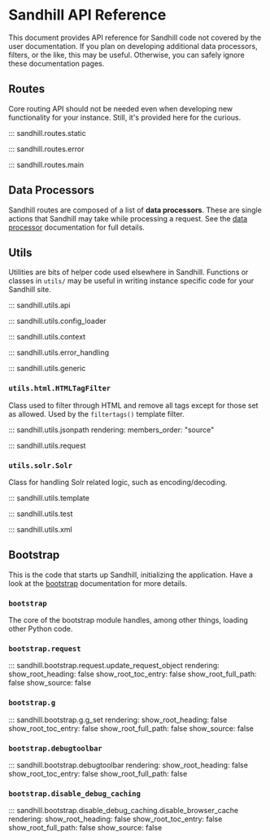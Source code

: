 # Sandhill API Reference
This document provides API reference for Sandhill code not covered
by the user documentation. If you plan on developing
additional data processors, filters, or the like, this may be
useful. Otherwise, you can safely ignore these documentation pages.

## Routes
Core routing API should not be needed even when developing new
functionality for your instance. Still, it's provided here for
the curious.

::: sandhill.routes.static

::: sandhill.routes.error

::: sandhill.routes.main

## Data Processors
Sandhill routes are composed of a list of **data processors**. These are single
actions that Sandhill may take while processing a request. See the
[data processor](/sandhill/data-processors) documentation for full details.

## Utils
Utilities are bits of helper code used elsewhere in Sandhill. Functions or
classes in `utils/` may be useful in writing instance specific code for your
Sandhill site.

::: sandhill.utils.api

::: sandhill.utils.config_loader

::: sandhill.utils.context

::: sandhill.utils.error_handling

::: sandhill.utils.generic

### `utils.html.HTMLTagFilter`
Class used to filter through HTML and remove all tags except for those set as allowed.
Used by the `filtertags()` template filter.

::: sandhill.utils.jsonpath
    rendering:
      members_order: "source"

::: sandhill.utils.request

### `utils.solr.Solr`
Class for handling Solr related logic, such as encoding/decoding.

::: sandhill.utils.template

::: sandhill.utils.test

::: sandhill.utils.xml


## Bootstrap
This is the code that starts up Sandhill, initializing the application.
Have a look at the [bootstrap](/sandhill/bootstrap) documentation for more details.

### `bootstrap`
The core of the bootstrap module handles, among other things, loading other Python code.

### `bootstrap.request`
::: sandhill.bootstrap.request.update_request_object
    rendering:
      show_root_heading: false
      show_root_toc_entry: false
      show_root_full_path: false
      show_source: false

### `bootstrap.g`
::: sandhill.bootstrap.g.g_set
    rendering:
      show_root_heading: false
      show_root_toc_entry: false
      show_root_full_path: false
      show_source: false

### `bootstrap.debugtoolbar`
::: sandhill.bootstrap.debugtoolbar
    rendering:
      show_root_heading: false
      show_root_toc_entry: false
      show_root_full_path: false

### `bootstrap.disable_debug_caching`
::: sandhill.bootstrap.disable_debug_caching.disable_browser_cache
    rendering:
      show_root_heading: false
      show_root_toc_entry: false
      show_root_full_path: false
      show_source: false

